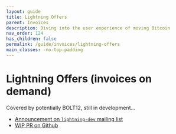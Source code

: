 ```yaml
---
layout: guide
title: Lightning Offers
parent: Invoices
description: Diving into the user experience of moving Bitcoin
nav_order: 124
has_children: false
permalink: /guide/invoices/lightning-offers
main_classes: -no-top-padding
---
```


# Lightning Offers (invoices on demand)

Covered by potentially BOLT12, still in development...
- [Announcement on `lightning-dev` mailing list](https://lists.linuxfoundation.org/pipermail/lightning-dev/2019-November/002276.html)
- [WIP PR on Github](https://github.com/lightningnetwork/lightning-rfc/pull/798)


